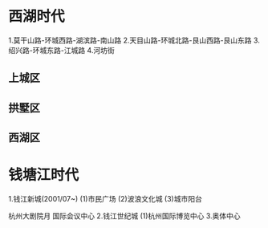 # 西湖时代
1.莫干山路-环城西路-湖滨路-南山路
2.天目山路-环城北路-艮山西路-艮山东路
3.绍兴路-环城东路-江城路
4.河坊街

## 上城区
## 拱墅区
## 西湖区

# 钱塘江时代
1.钱江新城(2001/07~)
(1)市民广场
(2)波浪文化城
(3)城市阳台

杭州大剧院月
国际会议中心
2.钱江世纪城
(1)杭州国际博览中心
3.奥体中心